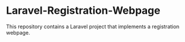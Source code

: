 # Laravel-Registration-Webpage
This repository contains a Laravel project that implements a registration webpage.

